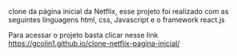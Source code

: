 clone da página inicial da Netflix, esse projeto foi realizado com as seguintes linguagens html, css, Javascript e o framework react.js

Para acessar o projeto basta clicar nesse link https://gcolin1.github.io/clone-netflix-pagina-inicial/
